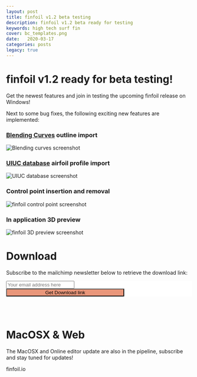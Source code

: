 ```yaml
---
layout: post
title: finfoil v1.2 beta testing
description: finfoil v1.2 beta ready for testing
keywords: high tech surf fin 
cover: bc_templates.png
date:   2020-03-17
categories: posts
legacy: true
---
```


<style>
@media (min-width: 62em) {
  img { max-width: 49%; max-height: 60vh; }
}
</style>

# finfoil v1.2 ready for beta testing!

Get the newest features and join in testing the upcoming finfoil release on Windows!

Next to some bug fixes, the following exciting new features are implemented:
### [Blending Curves](https://www.blendingcurves.com/fin-templates) outline import
  ![Blending curves screenshot](/blog/images/bc_templates.png)<br/>
### [UIUC database](https://m-selig.ae.illinois.edu/ads/coord_database.html) airfoil profile import
  ![UIUC database screenshot](/blog/images/UIUC_foils.png)<br/>
### Control point insertion and removal
  ![finfoil control point screenshot](/blog/images/cpoints.png)<br/>
### In application 3D preview
  ![finfoil 3D preview screenshot](/blog/images/3d_preview.png)<br/>


# Download
Subscribe to the mailchimp newsletter below to retrieve the download link:

<!-- Begin Mailchimp Signup Form -->
<link href="//cdn-images.mailchimp.com/embedcode/horizontal-slim-10_7.css" rel="stylesheet" type="text/css">
<style type="text/css">
	#mc_embed_signup{background:#fff; clear:left; font:14px Helvetica,Arial,sans-serif; width:100%;}
	/* Add your own Mailchimp form style overrides in your site stylesheet or in this style block.
	   We recommend moving this block and the preceding CSS link to the HEAD of your HTML file. */
</style>
<div id="mc_embed_signup">
<form action="https://finfoil.us4.list-manage.com/subscribe/post?u=4ff0ccd54e4118b65a3b27c54&amp;id=be03194bfe" method="post" id="mc-embedded-subscribe-form" name="mc-embedded-subscribe-form" class="validate" target="_blank" novalidate>
    <div id="mc_embed_signup_scroll">
	<input type="email" value="" name="EMAIL" class="email" id="mce-EMAIL" placeholder="Your email address here" required>
    <!-- real people should not fill this in and expect good things - do not remove this or risk form bot signups-->
    <div style="position: absolute; left: -5000px;" aria-hidden="true"><input type="text" name="b_4ff0ccd54e4118b65a3b27c54_be03194bfe" tabindex="-1" value=""></div>
    <div class="clear"><input type="submit" value="Get Download link" name="subscribe" id="mc-embedded-subscribe" class="button" style="background-color:darksalmon; max-width: 20rem; width: 25em;"></div>
    </div>
</form>
</div>
<!--End mc_embed_signup-->
<br/>
<br/>

# MacOSX & Web
The MacOSX and Online editor update are also in the pipeline, subscribe and stay tuned for updates!

finfoil.io
